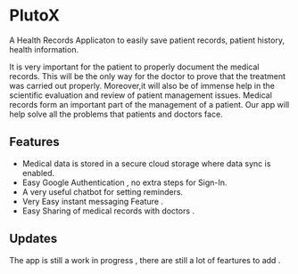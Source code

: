 # PlutoX

A Health Records Applicaton to easily save patient records, patient history, health information.

It is very important for the patient to properly document the medical records. This will be the only way for the doctor to prove that the treatment was carried out
properly. Moreover,it will also be of immense help in the scientific evaluation and review of patient management issues. Medical records form an important part of
the management of a patient. Our app will help solve all the problems that patients and doctors face.


## Features 

- Medical data is stored in a secure cloud storage where data sync is enabled.
- Easy Google Authentication , no extra steps for Sign-In.
- A very useful chatbot for setting reminders.
- Very Easy instant messaging Feature .
- Easy Sharing of medical records with doctors .


## Updates

The app is still a work in progress , there are still a lot of feartures to add .










